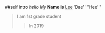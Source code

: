 ##self intro
*hello* _My_ **Name** __is__ <u>Lee</u> 'Dae' '''Hee'''
> I am 1st grade student
>>In 2019
